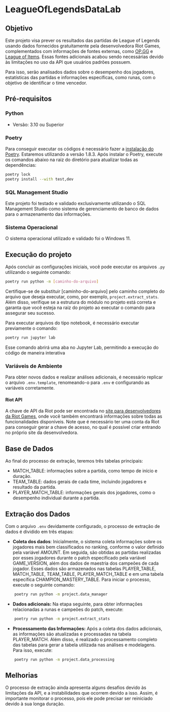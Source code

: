 # LeagueOfLegendsDataLab

## Objetivo

Este projeto visa prever os resultados das partidas de League of Legends usando dados fornecidos gratuitamente pela desenvolvedora Riot Games, complementados com informações de fontes externas, como [OP.GG](https://www.op.gg) e [League of Items](https://leagueofitems.com). Essas fontes adicionais acabou sendo necessárias devido às limitações no uso da API que usuários padrões possuem.

Para isso, serão analisados dados sobre o desempenho dos jogadores, estatísticas das partidas e informações específicas, como runas, com o objetivo de identificar o time vencedor.

## Pré-requisitos

### Python

- Versão: 3.10 ou Superior

### Poetry

Para conseguir executar os códigos é necessário fazer a [instalação do Poetry](https://python-poetry.org/docs/). Estaremos utilizando a versão 1.8.3. Após instalar o Poetry, execute os comandos abaixo na raiz do diretório para atualizar todas as dependências:

```bash
poetry lock
poetry install --with test,dev
```

### SQL Management Studio

Este projeto foi testado e validado exclusivamente utilizando o SQL Management Studio como sistema de gerenciamento de banco de dados para o armazenamento das informações.

### Sistema Operacional

O sistema operacional utilizado e validado foi o Windows 11.

## Execução do projeto

Após concluir as configurações iniciais, você pode executar os arquivos `.py` utilizando o seguinte comando:

```bash
poetry run python -m [caminho-do-arquivo]
```

Certifique-se de substituir [caminho-do-arquivo] pelo caminho completo do arquivo que deseja executar, como, por exemplo, `project.extract_stats`. Além disso, verifique se a estrutura do módulo no projeto está correta e garanta que você esteja na raiz do projeto ao executar o comando para assegurar seu sucesso.

Para executar arquivos do tipo notebook, é necessário executar previamente o comando:

```bash
poetry run jupyter lab
```

Esse comando abrirá uma aba no Jupyter Lab, permitindo a execução do código de maneira interativa

### Variáveis de Ambiente

Para obter novos dados e realizar análises adicionais, é necessário replicar o arquivo `.env.template`, renomeando-o para `.env` e configurando as variáveis corretamente.

#### Riot API

A chave de API da Riot pode ser encontrada no [site para desenvolvedores da Riot Games](https://developer.riotgames.com/), onde você também encontrará informações sobre todas as funcionalidades disponíveis. Note que é necessário ter uma conta da Riot para conseguir gerar a chave de acesso, no qual é possível criar entrando no próprio site da desenvolvedora.

## Base de Dados

Ao final do processo de extração, teremos três tabelas principais:

- MATCH_TABLE: informações sobre a partida, como tempo de início e duração.
- TEAM_TABLE: dados gerais de cada time, incluindo jogadores e resultado da partida.
- PLAYER_MATCH_TABLE: informações gerais dos jogadores, como o desempenho individual durante a partida.

## Extração dos Dados

Com o arquivo `.env` devidamente configurado, o processo de extração de dados é dividido em três etapas:

- **Coleta dos dados**: Inicialmente, o sistema coleta informações sobre os jogadores mais bem classificados no ranking, conforme o valor definido pela variável AMOUNT. Em seguida, são obtidas as partidas realizadas por esses jogadores durante o patch especificado pela variável GAME_VERSION, além dos dados de maestria dos campeões de cada jogador. Esses dados são armazenados nas tabelas PLAYER_TABLE, MATCH_TABLE, TEAM_TABLE, PLAYER_MATCH_TABLE e em uma tabela específica CHAMPION_MASTERY_TABLE. Para iniciar o processo, execute o seguinte comando:

```bash
    poetry run python -m project.data_manager
```

- **Dados adicionais:** Na etapa seguinte, para obter informações relacionadas a runas e campeões do patch, execute:

```bash
    poetry run python -m project.extract_stats
```

- **Processamento das Informações:** Após a coleta dos dados adicionais, as informações são atualizadas e processadas na tabela PLAYER_MATCH. Além disso, é realizado o processamento completo das tabelas para gerar a tabela utilizada nas análises e modelagens. Para isso, execute:

```bash
    poetry run python -m project.data_processing
```

## Melhorias

O processo de extração ainda apresenta alguns desafios devido às limitações da API, e a instabilidades que ocorrem devido a isso. Assim, é importante monitorar o processo, pois ele pode precisar ser reiniciado devido à sua longa duração.
